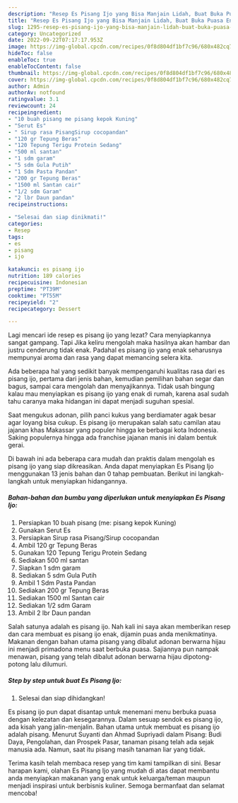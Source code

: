 ```yaml
---
description: "Resep Es Pisang Ijo yang Bisa Manjain Lidah, Buat Buka Puasa Enak"
title: "Resep Es Pisang Ijo yang Bisa Manjain Lidah, Buat Buka Puasa Enak"
slug: 1295-resep-es-pisang-ijo-yang-bisa-manjain-lidah-buat-buka-puasa-enak
category: Uncategorized
date: 2022-09-22T07:17:17.953Z
image: https://img-global.cpcdn.com/recipes/0f8d804df1bf7c96/680x482cq70/es-pisang-ijo-foto-resep-utama.jpg
hideToc: false
enableToc: true
enableTocContent: false
thumbnail: https://img-global.cpcdn.com/recipes/0f8d804df1bf7c96/680x482cq70/es-pisang-ijo-foto-resep-utama.jpg
cover: https://img-global.cpcdn.com/recipes/0f8d804df1bf7c96/680x482cq70/es-pisang-ijo-foto-resep-utama.jpg
author: Admin
authorAv: notfound
ratingvalue: 3.1
reviewcount: 24
recipeingredient:
- "10 buah pisang me pisang kepok Kuning"
- "Serut Es"
- " Sirup rasa PisangSirup cocopandan"
- "120 gr Tepung Beras"
- "120 Tepung Terigu Protein Sedang"
- "500 ml santan"
- "1 sdm garam"
- "5 sdm Gula Putih"
- "1 Sdm Pasta Pandan"
- "200 gr Tepung Beras"
- "1500 ml Santan cair"
- "1/2 sdm Garam"
- "2 lbr Daun pandan"
recipeinstructions:

- "Selesai dan siap dinikmati!"
categories:
- Resep
tags:
- es
- pisang
- ijo

katakunci: es pisang ijo 
nutrition: 189 calories
recipecuisine: Indonesian
preptime: "PT39M"
cooktime: "PT55M"
recipeyield: "2"
recipecategory: Dessert

---
```



Lagi mencari ide resep es pisang ijo yang lezat? Cara menyiapkannya sangat gampang. Tapi Jika keliru mengolah maka hasilnya akan hambar dan justru cenderung tidak enak. Padahal es pisang ijo yang enak seharusnya mempunyai aroma dan rasa yang dapat memancing selera kita.


Ada beberapa hal yang sedikit banyak mempengaruhi kualitas rasa dari es pisang ijo, pertama dari jenis bahan, kemudian pemilihan bahan segar dan bagus, sampai cara mengolah dan menyajikannya. Tidak usah bingung kalau mau menyiapkan es pisang ijo yang enak di rumah, karena asal sudah tahu caranya maka hidangan ini dapat menjadi suguhan spesial.

Saat mengukus adonan, pilih panci kukus yang berdiamater agak besar agar loyang bisa cukup. Es pisang ijo merupakan salah satu camilan atau jajanan khas Makassar yang populer hingga ke berbagai kota Indonesia. Saking populernya hingga ada franchise jajanan manis ini dalam bentuk gerai.


Di bawah ini ada beberapa cara mudah dan praktis dalam mengolah es pisang ijo yang siap dikreasikan. Anda dapat menyiapkan Es Pisang Ijo menggunakan 13 jenis bahan dan 0 tahap pembuatan. Berikut ini langkah-langkah untuk menyiapkan hidangannya.

<!--inarticleads1-->

##### Bahan-bahan dan bumbu yang diperlukan untuk menyiapkan Es Pisang Ijo:

1. Persiapkan 10 buah pisang (me: pisang kepok Kuning)
1. Gunakan Serut Es
1. Persiapkan  Sirup rasa Pisang/Sirup cocopandan
1. Ambil 120 gr Tepung Beras
1. Gunakan 120 Tepung Terigu Protein Sedang
1. Sediakan 500 ml santan
1. Siapkan 1 sdm garam
1. Sediakan 5 sdm Gula Putih
1. Ambil 1 Sdm Pasta Pandan
1. Sediakan 200 gr Tepung Beras
1. Sediakan 1500 ml Santan cair
1. Sediakan 1/2 sdm Garam
1. Ambil 2 lbr Daun pandan


Salah satunya adalah es pisang ijo. Nah kali ini saya akan memberikan resep dan cara membuat es pisang ijo enak, dijamin puas anda menikmatinya. Makanan dengan bahan utama pisang yang dibalut adonan berwarna hijau ini menjadi primadona menu saat berbuka puasa. Sajiannya pun nampak menawan, pisang yang telah dibalut adonan berwarna hijau dipotong-potong lalu dilumuri. 

<!--inarticleads2-->

##### Step by step untuk buat Es Pisang Ijo:


1. Selesai dan siap dihidangkan!

Es pisang ijo pun dapat disantap untuk menemani menu berbuka puasa dengan kelezatan dan kesegarannya. Dalam sesuap sendok es pisang ijo, ada kisah yang jalin-menjalin. Bahan utama untuk membuat es pisang ijo adalah pisang. Menurut Suyanti dan Ahmad Supriyadi dalam Pisang: Budi Daya, Pengolahan, dan Prospek Pasar, tanaman pisang telah ada sejak manusia ada. Namun, saat itu pisang masih tanaman liar yang tidak. 

Terima kasih telah membaca resep yang tim kami tampilkan di sini. Besar harapan kami, olahan Es Pisang Ijo yang mudah di atas dapat membantu anda menyiapkan makanan yang enak untuk keluarga/teman maupun menjadi inspirasi untuk berbisnis kuliner. Semoga bermanfaat dan selamat mencoba!
